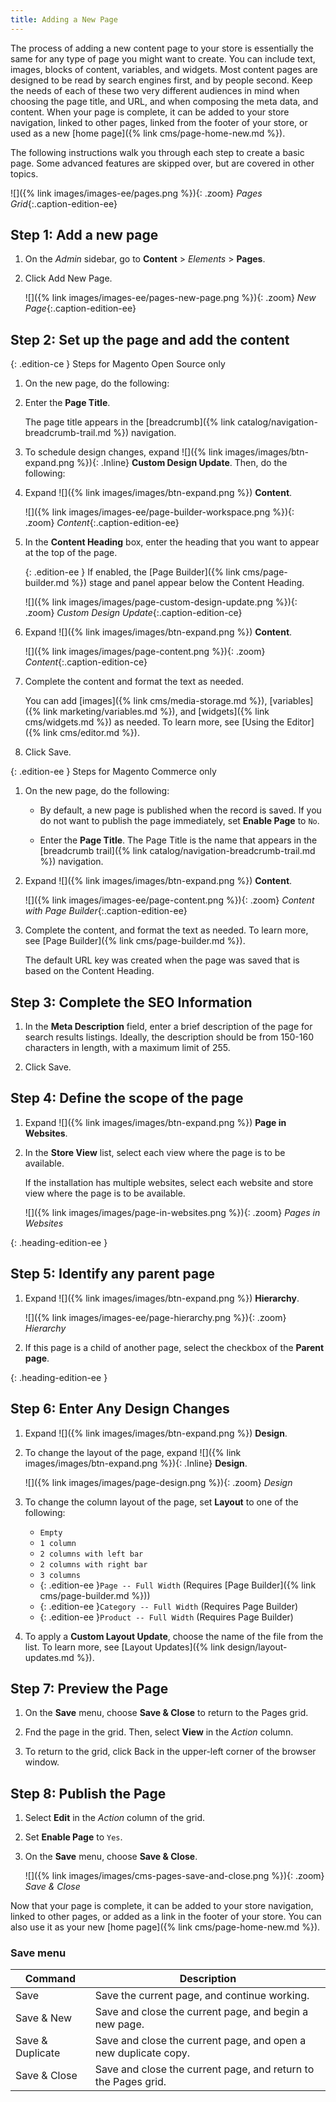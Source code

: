 ```yaml
---
title: Adding a New Page
---
```


The process of adding a new content page to your store is essentially the same for any type of page you might want to create. You can include text, images, blocks of content, variables, and widgets. Most content pages are designed to be read by search engines first, and by people second. Keep the needs of each of these two very different audiences in mind when choosing the page title, and URL, and when composing the meta data, and content. When your page is complete, it can be added to your store navigation, linked to other pages, linked from the footer of your store, or used as a new [home page]({% link cms/page-home-new.md %}).

The following instructions walk you through each step to create a basic page. Some advanced features are skipped over, but are covered in other topics.

![]({% link images/images-ee/pages.png %}){: .zoom}
_Pages Grid_{:.caption-edition-ee}

## Step 1: Add a new page

1. On the _Admin_ sidebar, go to **Content** > _Elements_ > **Pages**.

1. Click <span class="btn">Add New Page</span>.

   ![]({% link images/images-ee/pages-new-page.png %}){: .zoom}
   _New Page_{:.caption-edition-ee}

## Step 2: Set up the page and add the content

{: .edition-ce }
Steps for Magento Open Source only

1. On the new page, do the following:

1. Enter the **Page Title**.

   The page title appears in the [breadcrumb]({% link catalog/navigation-breadcrumb-trail.md %}) navigation.

1. To schedule design changes, expand ![]({% link images/images/btn-expand.png %}){: .Inline} **Custom Design Update**. Then, do the following:

1. Expand ![]({% link images/images/btn-expand.png %}) **Content**.

   ![]({% link images/images-ee/page-builder-workspace.png %}){: .zoom}
   _Content_{:.caption-edition-ee}

1. In the **Content Heading** box, enter the heading that you want to appear at the top of the page.

   {: .edition-ee }
   If enabled, the [Page Builder]({% link cms/page-builder.md %}) stage and panel appear below the Content Heading.

   ![]({% link images/images/page-custom-design-update.png %}){: .zoom}
   _Custom Design Update_{:.caption-edition-ce}

1. Expand ![]({% link images/images/btn-expand.png %}) **Content**.

    ![]({% link images/images/page-content.png %}){: .zoom}
    _Content_{:.caption-edition-ce}

1. Complete the content and format the text as needed.

    You can add [images]({% link cms/media-storage.md %}), [variables]({% link marketing/variables.md %}), and [widgets]({% link cms/widgets.md %}) as needed. To learn more, see [Using the Editor]({% link cms/editor.md %}).

1. Click <span class="btn">Save</span>.

{: .edition-ee }
Steps for Magento Commerce only

1. On the new page, do the following:

   - By default, a new page is published when the record is saved. If you do not want to publish the page immediately, set **Enable Page** to `No`.

   - Enter the **Page Title**. The Page Title is the name that appears in the [breadcrumb trail]({% link catalog/navigation-breadcrumb-trail.md %}) navigation.

1. Expand ![]({% link images/images/btn-expand.png %}) **Content**.

    ![]({% link images/images-ee/page-content.png %}){: .zoom}
    _Content with Page Builder_{:.caption-edition-ee}

1. Complete the content, and format the text as needed. To learn more, see [Page Builder]({% link cms/page-builder.md %}).

   The default URL key was created when the page was saved that is based on the Content Heading.

## Step 3: Complete the SEO Information

1. In the **Meta Description** field, enter a brief description of the page for search results listings. Ideally, the description should be from 150-160 characters in length, with a maximum limit of 255.

1. Click <span class="btn">Save</span>.

## Step 4: Define the scope of the page

1. Expand ![]({% link images/images/btn-expand.png %}) **Page in Websites**.

1. In the **Store View** list, select each view where the page is to be available.

   If the installation has multiple websites, select each website and store view where the page is to be available.

    ![]({% link images/images/page-in-websites.png %}){: .zoom}
    _Pages in Websites_

{: .heading-edition-ee }
## Step 5: Identify any parent page

1. Expand ![]({% link images/images/btn-expand.png %}) **Hierarchy**.

   ![]({% link images/images-ee/page-hierarchy.png %}){: .zoom}
   _Hierarchy_

1. If this page is a child of another page, select the checkbox of the **Parent page**.

{: .heading-edition-ee }
## Step 6: Enter Any Design Changes

1. Expand ![]({% link images/images/btn-expand.png %}) **Design**.

1. To change the layout of the page, expand ![]({% link images/images/btn-expand.png %}){: .Inline} **Design**.

   ![]({% link images/images/page-design.png %}){: .zoom}
   _Design_

1. To change the column layout of the page, set **Layout** to one of the following:

   - `Empty`
   - `1 column`
   - `2 columns with left bar`
   - `2 columns with right bar`
   - `3 columns`
   - {: .edition-ee }`Page -- Full Width` (Requires [Page Builder]({% link cms/page-builder.md %}))
   - {: .edition-ee }`Category -- Full Width` (Requires Page Builder)
   - {: .edition-ee }`Product -- Full Width` (Requires Page Builder)

1. To apply a **Custom Layout Update**, choose the name of the file from the list. To learn more, see [Layout Updates]({% link design/layout-updates.md %}).

## Step 7: Preview the Page

1. On the **Save** menu, choose **Save & Close** to return to the Pages grid.

1. Fnd the page in the grid. Then, select **View** in the _Action_ column.

1. To return to the grid, click <span class="btn">Back</span> in the upper-left corner of the browser window.

## Step 8: Publish the Page

1. Select **Edit** in the _Action_ column of the grid.

1. Set **Enable Page** to `Yes`.

1. On the **Save** menu, choose **Save & Close**.

   ![]({% link images/images/cms-pages-save-and-close.png %}){: .zoom}
   _Save & Close_

Now that your page is complete, it can be added to your store navigation, linked to other pages, or added as a link in the footer of your store. You can also use it as your new [home page]({% link cms/page-home-new.md %}).

### Save menu

|Command|Description|
|--- |--- |
|Save|Save the current page, and continue working.|
|Save & New|Save and close the current page, and begin a new page.|
|Save & Duplicate|Save and close the current page, and open a new duplicate copy.|
|Save & Close|Save and close the current page, and return to the Pages grid.|

[1]: https://devdocs.magento.com/guides/v2.3/frontend-dev-guide/layouts/xml-instructions.html
